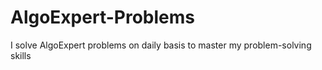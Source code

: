 # AlgoExpert-Problems
I solve AlgoExpert problems on daily basis to master my problem-solving skills 

